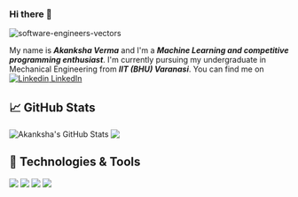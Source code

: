 ### Hi there 👋
![software-engineers-vectors](https://user-images.githubusercontent.com/65956313/112352480-ccbe5f00-8cf0-11eb-9b81-3668edb85f40.png)

My name is ***Akanksha Verma*** and I'm a ***Machine Learning and competitive programming enthusiast***. I'm currently pursuing my undergraduate in Mechanical Engineering from ***IIT (BHU) Varanasi***. You can find me on [![Linkedin](https://i.stack.imgur.com/gVE0j.png) LinkedIn](https://www.linkedin.com/in/akanksha-verma-4b0b2b1a4/)
&nbsp;


## &#x1f4c8; GitHub Stats

<img align="center" src="https://github-readme-stats.vercel.app/api?username=aka0909&show_icons=true&line_height=27&count_private=true&title_color=ffffff&text_color=c9cacc&icon_color=2bbc8a&bg_color=1d1f21" alt="Akanksha's GitHub Stats" />
 
<img align="center" src="https://github-readme-stats.vercel.app/api/top-langs/?username=aka0909&hide=java&title_color=ffffff&text_color=c9cacc&icon_color=2bbc8a&bg_color=1d1f21" />

## 🔧 Technologies & Tools
![](https://img.shields.io/badge/Code-Python-informational?style=flat&logo=python&logoColor=white&color=2bbc8a)
![](https://img.shields.io/badge/Code-C++-informational?style=flat&logo=python&logoColor=white&color=2bbc8a)
![](https://img.shields.io/badge/Code-JupyterNotebook-informational?style=flat&logo=python&logoColor=white&color=2bbc8a)
![](https://img.shields.io/badge/Code-HTML-informational?style=flat&logo=python&logoColor=white&color=2bbc8a)


<!--
**aka0909/aka0909** is a ✨ _special_ ✨ repository because its `README.md` (this file) appears on your GitHub profile.

Here are some ideas to get you started:

- 🔭 I’m currently working on ...
- 🌱 I’m currently learning ...
- 👯 I’m looking to collaborate on ...
- 🤔 I’m looking for help with ...
- 💬 Ask me about ...
- 📫 How to reach me: ...
- 😄 Pronouns: ...
- ⚡ Fun fact: ...
-->
